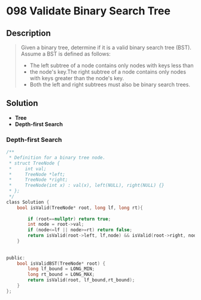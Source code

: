 # 098 Validate Binary Search Tree

## Description
>Given a binary tree, determine if it is a valid binary search tree (BST).
Assume a BST is defined as follows:
>- The left subtree of a node contains only nodes with keys less than
>- the node's key.The right subtree of a node contains only nodes with keys greater than the node's key.
>- Both the left and right subtrees must also be binary search trees.

## Solution
- **Tree**
- **Depth-first Search**


### Depth-first Search

```c
/**
 * Definition for a binary tree node.
 * struct TreeNode {
 *     int val;
 *     TreeNode *left;
 *     TreeNode *right;
 *     TreeNode(int x) : val(x), left(NULL), right(NULL) {}
 * };
 */
class Solution {
    bool isValid(TreeNode* root, long lf, long rt){
        
        if (root==nullptr) return true;
        int node = root->val;
        if (node<=lf || node>=rt) return false;
        return isValid(root->left, lf,node) && isValid(root->right, node,rt);
    }
    
    
public:
    bool isValidBST(TreeNode* root) {
        long lf_bound = LONG_MIN;
        long rt_bound = LONG_MAX;
        return isValid(root, lf_bound,rt_bound);
    }
};
```

